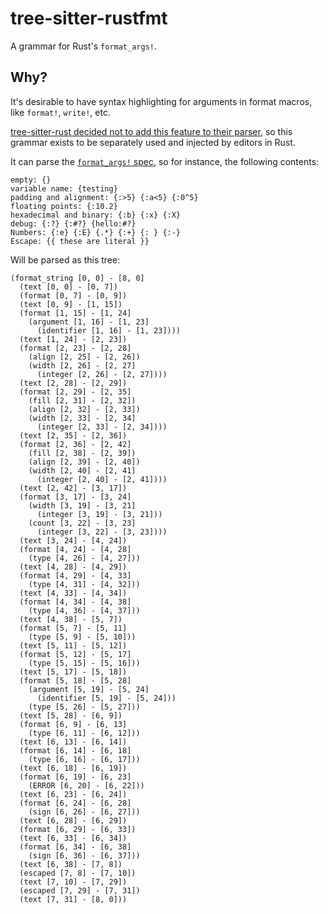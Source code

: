 # tree-sitter-rustfmt

A grammar for Rust's `format_args!`.

## Why?

It's desirable to have syntax highlighting for arguments in format macros, like `format!`, `write!`, etc.

[tree-sitter-rust decided not to add this feature to their parser](https://github.com/tree-sitter/tree-sitter-rust/pull/164), so this grammar exists to be separately used and injected by editors in Rust.

It can parse the [`format_args!` spec](https://doc.rust-lang.org/std/fmt/index.html#syntax), so for instance, the following contents:

```
empty: {}
variable name: {testing}
padding and alignment: {:>5} {:a<5} {:0^5}
floating points: {:10.2}
hexadecimal and binary: {:b} {:x} {:X}
debug: {:?} {:#?} {hello:#?}
Numbers: {:e} {:E} {.*} {:+} {: } {:-}
Escape: {{ these are literal }}
```

Will be parsed as this tree:

```
(format_string [0, 0] - [8, 0]
  (text [0, 0] - [0, 7])
  (format [0, 7] - [0, 9])
  (text [0, 9] - [1, 15])
  (format [1, 15] - [1, 24]
    (argument [1, 16] - [1, 23]
      (identifier [1, 16] - [1, 23])))
  (text [1, 24] - [2, 23])
  (format [2, 23] - [2, 28]
    (align [2, 25] - [2, 26])
    (width [2, 26] - [2, 27]
      (integer [2, 26] - [2, 27])))
  (text [2, 28] - [2, 29])
  (format [2, 29] - [2, 35]
    (fill [2, 31] - [2, 32])
    (align [2, 32] - [2, 33])
    (width [2, 33] - [2, 34]
      (integer [2, 33] - [2, 34])))
  (text [2, 35] - [2, 36])
  (format [2, 36] - [2, 42]
    (fill [2, 38] - [2, 39])
    (align [2, 39] - [2, 40])
    (width [2, 40] - [2, 41]
      (integer [2, 40] - [2, 41])))
  (text [2, 42] - [3, 17])
  (format [3, 17] - [3, 24]
    (width [3, 19] - [3, 21]
      (integer [3, 19] - [3, 21]))
    (count [3, 22] - [3, 23]
      (integer [3, 22] - [3, 23])))
  (text [3, 24] - [4, 24])
  (format [4, 24] - [4, 28]
    (type [4, 26] - [4, 27]))
  (text [4, 28] - [4, 29])
  (format [4, 29] - [4, 33]
    (type [4, 31] - [4, 32]))
  (text [4, 33] - [4, 34])
  (format [4, 34] - [4, 38]
    (type [4, 36] - [4, 37]))
  (text [4, 38] - [5, 7])
  (format [5, 7] - [5, 11]
    (type [5, 9] - [5, 10]))
  (text [5, 11] - [5, 12])
  (format [5, 12] - [5, 17]
    (type [5, 15] - [5, 16]))
  (text [5, 17] - [5, 18])
  (format [5, 18] - [5, 28]
    (argument [5, 19] - [5, 24]
      (identifier [5, 19] - [5, 24]))
    (type [5, 26] - [5, 27]))
  (text [5, 28] - [6, 9])
  (format [6, 9] - [6, 13]
    (type [6, 11] - [6, 12]))
  (text [6, 13] - [6, 14])
  (format [6, 14] - [6, 18]
    (type [6, 16] - [6, 17]))
  (text [6, 18] - [6, 19])
  (format [6, 19] - [6, 23]
    (ERROR [6, 20] - [6, 22]))
  (text [6, 23] - [6, 24])
  (format [6, 24] - [6, 28]
    (sign [6, 26] - [6, 27]))
  (text [6, 28] - [6, 29])
  (format [6, 29] - [6, 33])
  (text [6, 33] - [6, 34])
  (format [6, 34] - [6, 38]
    (sign [6, 36] - [6, 37]))
  (text [6, 38] - [7, 8])
  (escaped [7, 8] - [7, 10])
  (text [7, 10] - [7, 29])
  (escaped [7, 29] - [7, 31])
  (text [7, 31] - [8, 0]))
```
